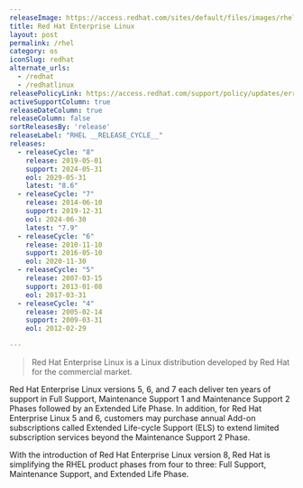 ```yaml
---
releaseImage: https://access.redhat.com/sites/default/files/images/rhel_8_life_cycle_8_0620_planning_0.png
title: Red Hat Enterprise Linux
layout: post
permalink: /rhel
category: os
iconSlug: redhat
alternate_urls:
  - /redhat
  - /redhatlinux
releasePolicyLink: https://access.redhat.com/support/policy/updates/errata
activeSupportColumn: true
releaseDateColumn: true
releaseColumn: false
sortReleasesBy: 'release'
releaseLabel: "RHEL __RELEASE_CYCLE__"
releases:
  - releaseCycle: "8"
    release: 2019-05-01
    support: 2024-05-31
    eol: 2029-05-31
    latest: "8.6"
  - releaseCycle: "7"
    release: 2014-06-10
    support: 2019-12-31
    eol: 2024-06-30
    latest: "7.9"
  - releaseCycle: "6"
    release: 2010-11-10
    support: 2016-05-10
    eol: 2020-11-30
  - releaseCycle: "5"
    release: 2007-03-15
    support: 2013-01-08
    eol: 2017-03-31
  - releaseCycle: "4"
    release: 2005-02-14
    support: 2009-03-31
    eol: 2012-02-29

---
```


> Red Hat Enterprise Linux is a Linux distribution developed by Red Hat for the commercial market.

Red Hat Enterprise Linux versions 5, 6, and 7 each deliver ten years of support in Full Support, Maintenance Support 1 and Maintenance Support 2 Phases followed by an Extended Life Phase. In addition, for Red Hat Enterprise Linux 5 and 6, customers may purchase annual Add-on subscriptions called Extended Life-cycle Support (ELS) to extend limited subscription services beyond the Maintenance Support 2 Phase.

With the introduction of Red Hat Enterprise Linux version 8, Red Hat is simplifying the RHEL product phases from four to three: Full Support, Maintenance Support, and Extended Life Phase.
